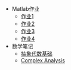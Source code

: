 * Matlab作业
  * [作业1](md草稿/王家乐作业1)
  * [作业2](md草稿/王家乐作业2)
  * [作业3](md草稿/王家乐作业3)
  * [作业4](md草稿/王家乐作业4)
* 数学笔记
  * [抽象代数基础](Algebra.md)
  * [Complex Analysis](Complex%20Analysis.md)
